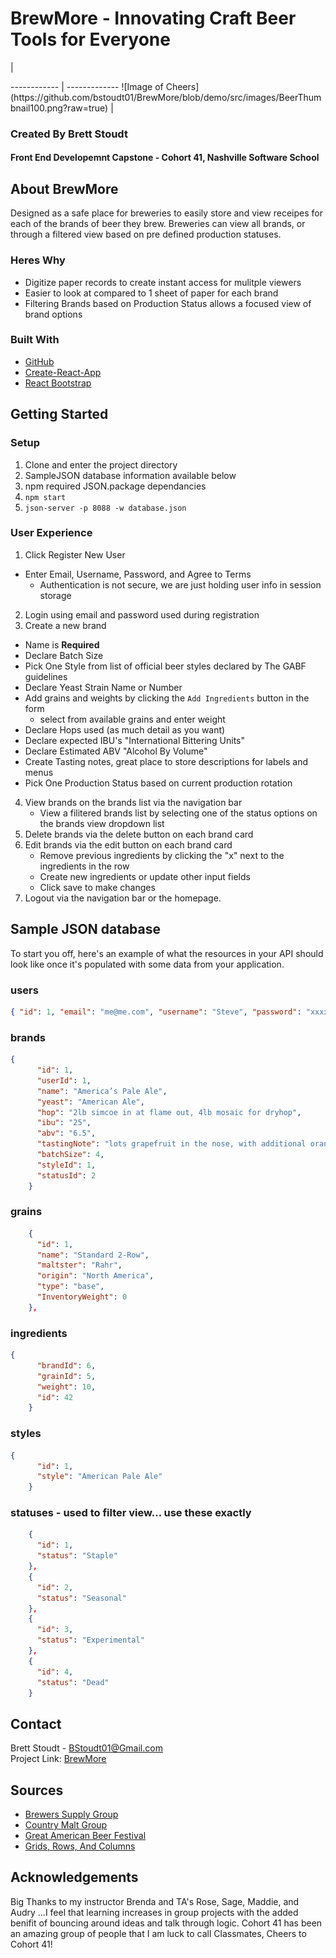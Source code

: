 # BrewMore - Innovating Craft Beer Tools for Everyone
 <p>  | <p>
------------ | -------------
![Image of Cheers](https://github.com/bstoudt01/BrewMore/blob/demo/src/images/BeerThumbnail100.png?raw=true) | <h3> Created By Brett Stoudt  <br/> <h4>Front End Developemnt Capstone - Cohort 41, Nashville Software School</h4> </h3>

## About BrewMore
Designed as a safe place for breweries to easily store and view receipes for each of the brands of beer they brew.
Breweries can view all brands, or through a filtered view based on pre defined production statuses.

### Heres Why
-  Digitize paper records to create instant access for mulitple viewers
-  Easier to look at compared to 1 sheet of paper for each brand
-  Filtering Brands based on Production Status allows a focused view of brand options

### Built With
- [GitHub](http://github.com)</br>
- [Create-React-App](https://create-react-app.dev/)</br>
- [React Bootstrap](https://react-bootstrap.netlify.app/)</br>

## Getting Started

### Setup
1. Clone and enter the project directory
2. SampleJSON database information available below
3. npm required JSON.package dependancies
4. ```npm start```
5. ```json-server -p 8088 -w database.json```

### User Experience
1. Click Register New User 
- Enter Email, Username, Password, and Agree to Terms
    - Authentication is not secure, we are just holding user info in session storage
2. Login using email and password used during registration
3. Create a new brand
- Name is <b>Required</b>
- Declare Batch Size
- Pick One Style from list of official beer styles declared by The GABF guidelines
- Declare Yeast Strain Name or Number 
- Add grains and weights by clicking the ```Add Ingredients``` button in the form
    - select from available grains and enter weight
- Declare Hops used (as much detail as you want)
- Declare expected IBU's "International Bittering Units"
- Declare Estimated ABV "Alcohol By Volume"
- Create Tasting notes, great place to store descriptions for labels and menus
- Pick One Production Status based on current production rotation 
4. View brands on the brands list via the navigation bar
    - View a filitered brands list by selecting one of the status options on the brands view dropdown list
5. Delete brands via the delete button on each brand card
6. Edit brands via the edit button on each brand card
    - Remove previous ingredients by clicking the "x" next to the ingredients in the row
    - Create new ingredients or update other input fields
    - Click save to make changes
7. Logout via the navigation bar or the homepage.

## Sample JSON database
To start you off, here's an example of what the resources in your API should look like once it's populated with some data from your application.

### users

```json
{ "id": 1, "email": "me@me.com", "username": "Steve", "password": "xxxxxxxxxxxxxxxxxxxxx" }
```
### brands

```json
{
      "id": 1,
      "userId": 1,
      "name": "America’s Pale Ale",
      "yeast": "American Ale",
      "hop": "2lb simcoe in at flame out, 4lb mosaic for dryhop",
      "ibu": "25",
      "abv": "6.5",
      "tastingNote": "lots grapefruit in the nose, with additional orange flavor. body is to thin try higher mash temp",
      "batchSize": 4,
      "styleId": 1,
      "statusId": 2
    }
```
### grains

```json
    {
      "id": 1,
      "name": "Standard 2-Row",
      "maltster": "Rahr",
      "origin": "North America",
      "type": "base",
      "InventoryWeight": 0
    },
```
### ingredients

```json
{
      "brandId": 6,
      "grainId": 5,
      "weight": 10,
      "id": 42
    }
```

### styles

```json
{
      "id": 1,
      "style": "American Pale Ale"
    }
```
### statuses - used to filter view... use these exactly

```json
    {
      "id": 1,
      "status": "Staple"
    },
    {
      "id": 2,
      "status": "Seasonal"
    },
    {
      "id": 3,
      "status": "Experimental"
    },
    {
      "id": 4,
      "status": "Dead"
    }
```

## Contact
Brett Stoudt - BStoudt01@Gmail.com</br>
Project Link: [BrewMore](https://github.com/bstoudt01/BrewMore)

## Sources
- [Brewers Supply Group](www.BSGcraft.com)
- [Country Malt Group](www.CountryMaltGroup.com)
- [Great American Beer Festival](https://www.greatamericanbeerfestival.com/brewers/beer-styles/)
- [Grids, Rows, And Columns](https://medium.com/@julianajlk/grids-rows-and-columns-in-react-bootstrap-c36a703c3c45)
## Acknowledgements
Big Thanks to my instructor Brenda and TA's Rose, Sage, Maddie, and Audry 
...I feel that learning increases in group projects with the added benifit of bouncing around ideas and talk through logic. Cohort 41 has been an amazing group of people that I am luck to call Classmates, Cheers to Cohort 41!
